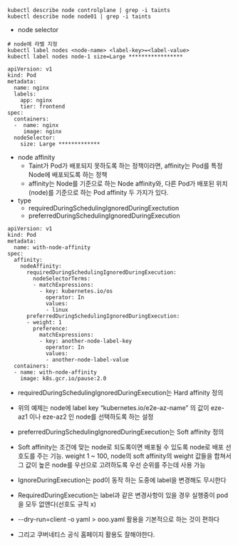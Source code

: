 
```
kubectl describe node controlplane | grep -i taints
kubectl describe node node01 | grep -i taints
```

- node selector
```
# node에 라벨 지정
kubectl label nodes <node-name> <label-key>=<label-value>
kubectl label nodes node-1 size=Large *****************
```


```
apiVersion: v1
kind: Pod
metadata:
  name: nginx
  labels:
    app: nginx
    tier: frontend
spec:
  containers:
  -  name: nginx
     image: nginx
  nodeSelector:
    size: Large *************

```

- node affinity
  - Taint가 Pod가 배포되지 못하도록 하는 정책이라면, affinity는 Pod를 특정 Node에 배포되도록 하는 정책
  - affinity는 Node를 기준으로 하는 Node affinity와, 다른 Pod가 배포된 위치(node)를 기준으로 하는 Pod affinity 두 가지가 있다.
- type
  - requiredDuringSchedulingIgnoredDuringExectution 
  - preferredDuringSchedulingIgnoredDuringExecution

```
apiVersion: v1
kind: Pod
metadata:
  name: with-node-affinity
spec:
  affinity:
    nodeAffinity:
      requiredDuringSchedulingIgnoredDuringExecution:
        nodeSelectorTerms:
        - matchExpressions:
          - key: kubernetes.io/os
            operator: In
            values:
            - linux
      preferredDuringSchedulingIgnoredDuringExecution:
      - weight: 1
        preference:
          matchExpressions:
          - key: another-node-label-key
            operator: In
            values:
            - another-node-label-value
  containers:
  - name: with-node-affinity
    image: k8s.gcr.io/pause:2.0
```

- requiredDuringSchedulingIgnoredDuringExecution는 Hard affinity 정의
- 위의 예제는 node에 label key “kubernetes.io/e2e-az-name” 의 값이 eze-az1 이나 eze-az2 인 node를 선택하도록 하는 설정
- preferredDuringSchedulingIgnoredDuringExecution는 Soft affinity 정의
- Soft affinity는 조건에 맞는 node로 되도록이면 배포될 수 있도록 node로 배포 선호도를 주는 기능. weight 1 ~ 100, node의 soft affinity의 weight 값들을 합쳐서 그 값이 높은 node를 우선으로 고려하도록 우선 순위를 주는데 사용 가능
- IgnoreDuringExecution는 pod이 동작 하는 도중에 label을 변경해도 무시한다
- RequiredDuringExecution는 label과 같은 변경사항이 있을 경우 실행중이 pod을 모두 없앤다(선호도 규칙 x)



- --dry-run=client -o yaml > ooo.yaml 활용을 기본적으로 하는 것이 편하다
- 그리고 쿠버네티스 공식 홈페이지 활용도 잘해야한다.